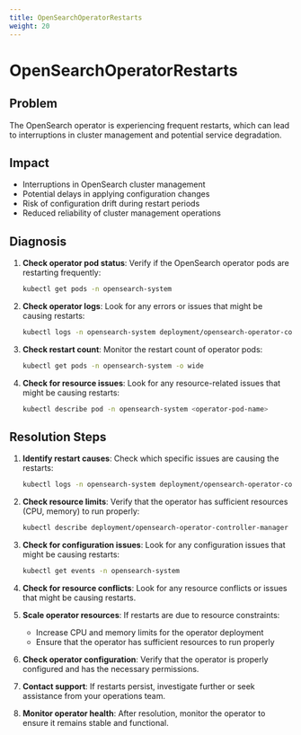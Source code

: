 ```yaml
---
title: OpenSearchOperatorRestarts
weight: 20
---
```


# OpenSearchOperatorRestarts

## Problem

The OpenSearch operator is experiencing frequent restarts, which can lead to interruptions in cluster management and potential service degradation.

## Impact

- Interruptions in OpenSearch cluster management
- Potential delays in applying configuration changes
- Risk of configuration drift during restart periods
- Reduced reliability of cluster management operations

## Diagnosis

1. **Check operator pod status**: Verify if the OpenSearch operator pods are restarting frequently:
   ```bash
   kubectl get pods -n opensearch-system
   ```

2. **Check operator logs**: Look for any errors or issues that might be causing restarts:
   ```bash
   kubectl logs -n opensearch-system deployment/opensearch-operator-controller-manager
   ```

3. **Check restart count**: Monitor the restart count of operator pods:
   ```bash
   kubectl get pods -n opensearch-system -o wide
   ```

4. **Check for resource issues**: Look for any resource-related issues that might be causing restarts:
   ```bash
   kubectl describe pod -n opensearch-system <operator-pod-name>
   ```

## Resolution Steps

1. **Identify restart causes**: Check which specific issues are causing the restarts:
   ```bash
   kubectl logs -n opensearch-system deployment/opensearch-operator-controller-manager --tail=100
   ```

2. **Check resource limits**: Verify that the operator has sufficient resources (CPU, memory) to run properly:
   ```bash
   kubectl describe deployment/opensearch-operator-controller-manager -n opensearch-system
   ```

3. **Check for configuration issues**: Look for any configuration issues that might be causing restarts:
   ```bash
   kubectl get events -n opensearch-system
   ```

4. **Check for resource conflicts**: Look for any resource conflicts or issues that might be causing restarts.

5. **Scale operator resources**: If restarts are due to resource constraints:
   - Increase CPU and memory limits for the operator deployment
   - Ensure that the operator has sufficient resources to run properly

6. **Check operator configuration**: Verify that the operator is properly configured and has the necessary permissions.

7. **Contact support**: If restarts persist, investigate further or seek assistance from your operations team.

8. **Monitor operator health**: After resolution, monitor the operator to ensure it remains stable and functional.
